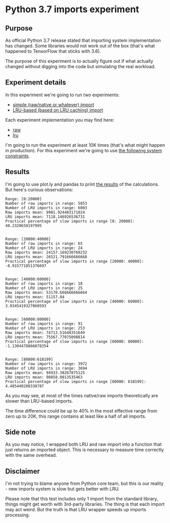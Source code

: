 # Python 3.7 imports experiment

## Purpose

As official Python 3.7 release stated that importing system implementation has changed.
Some libraries would not work out of the box (that's what happened to TensorFlow that sticks with 3.6).

The purpose of this experiment is to actually figure out if what actually changed without digging into the code
but simulating the real workload.

## Experiment details

In this experiment we're going to run two experiments:

 - [simple (raw/native or whatever) import](raw_imports.py)
 - [LRU-based (based on LRU caching) import](lru_imports.py)

Each experiment implementation you may find here:

 - [raw](test_raw.sh)
 - [lru](test_lru.sh)

I'm going to run the experiment at least 10K times (that's what might happen in production).
For this experiment we're going to use [the following system constraints](run_container.sh).

## Results

I'm going to use plot.ly and pandas to print [the results](final_results-peaks.html) of the calculations.
But here's curious observations:
```
Range: [0:20000]
Number of raw imports in range: 5853
Number of LRU imports in range: 6003
Raw imports mean: 9981.924483171024
LRU imports mean: 7118.146926536731
Practical percentage of slow imports in range [0: 20000]: 40.2320658197995


Range: [20000:40000]
Number of raw imports in range: 65
Number of LRU imports in range: 24
Raw imports mean: 24157.169230769232
LRU imports mean: 26521.791666666668
Practical percentage of slow imports in range [20000: 40000]: -8.915771851376697


Range: [40000:60000]
Number of raw imports in range: 18
Number of LRU imports in range: 25
Raw imports mean: 53170.666666666664
LRU imports mean: 51157.84
Practical percentage of slow imports in range [40000: 60000]: 3.9345419327060593


Range: [60000:80000]
Number of raw imports in range: 91
Number of LRU imports in range: 253
Raw imports mean: 74713.51648351649
LRU imports mean: 75567.77075098814
Practical percentage of slow imports in range [60000: 80000]: -1.1304478866878354


Range: [80000:618199]
Number of raw imports in range: 3972
Number of LRU imports in range: 3694
Raw imports mean: 94933.38267875125
LRU imports mean: 90858.0013535463
Practical percentage of slow imports in range [80000: 618199]: 4.485440208338787

```

As you may see, at most of the times native/raw imports theoretically are slower than LRU-based imports.

The time difference could be up to 40% in the most effective range from zero up to 20K, 
this range contains at least like a half of all imports.

## Side note

As you may notice, I wrapped both LRU and raw import into a function that just returns an imported object.
This is necessary to measure time correctly with the same overhead.

## Disclaimer

I'm not trying to blame anyone from Python core team, but this is our reality - new imports system is slow but gets better with LRU.

Please note that this test includes only 1 import from the standard library, things might get worth with 3rd-party libraries.
The thing is that each import may act weird. But the truth is that LRU wrapper speeds up imports processing.